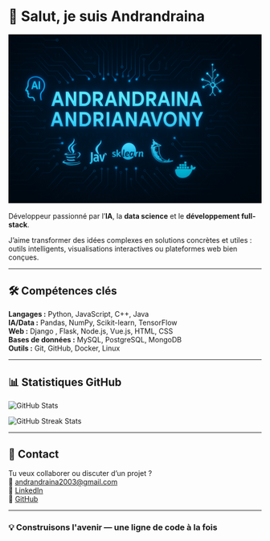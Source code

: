 # 👋 Salut, je suis Andrandraina

![Banner](./GITHUB%20PROFILE%202.png)

Développeur passionné par l’**IA**, la **data science** et le **développement full-stack**.

J’aime transformer des idées complexes en solutions concrètes et utiles : outils intelligents, visualisations interactives ou plateformes web bien conçues.

---

## 🛠️ Compétences clés

**Langages :** Python, JavaScript, C++, Java  
**IA/Data :** Pandas, NumPy, Scikit-learn, TensorFlow  
**Web :** Django , Flask, Node.js, Vue.js, HTML, CSS  
**Bases de données :** MySQL, PostgreSQL, MongoDB  
**Outils :** Git, GitHub, Docker, Linux

---

## 📊 Statistiques GitHub

![GitHub Stats](https://github-readme-stats.vercel.app/api?username=Andrandra1na&show_icons=true&theme=tokyonight#gh-light-mode-only)

![GitHub Streak Stats](https://github-readme-streak-stats.herokuapp.com/?user=Andrandra1na&theme=tokyonight#gh-light-mode-only)

---

## 🤝 Contact

Tu veux collaborer ou discuter d’un projet ?  
📩 [andrandraina2003@gmail.com](mailto:andrandraina2003@gmail.com)  
🔗 [LinkedIn](https://www.linkedin.com/in/andrandraina-andrianavony-592ba4288)  
🐙 [GitHub](https://github.com/Andrandra1na)

---

### 💡 Construisons l'avenir — une ligne de code à la fois
